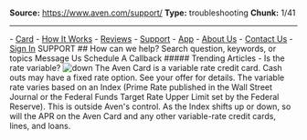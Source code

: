 # 

**Source:** https://www.aven.com/support/
**Type:** troubleshooting
**Chunk:** 1/41

---

\- [Card](https://www.aven.com/) \- [How It Works](https://www.aven.com/education) \- [Reviews](https://www.aven.com/reviews) \- [Support](https://www.aven.com/support) \- [App](https://www.aven.com/app) \- [About Us](https://www.aven.com/about) \- [Contact Us](https://www.aven.com/contact) \- [Sign In](https://my.aven.com) SUPPORT ## How can we help? Search question, keywords, or topics Message Us Schedule A Callback ##### Trending Articles \- Is the rate variable? ![down](https://www.aven.com/img/down.bb266b57.svg) The Aven Card is a variable rate credit card. Cash outs may have a fixed rate option. See your offer for details. The variable rate varies based on an Index (Prime Rate published in the Wall Street Journal or the Federal Funds Target Rate Upper Limit set by the Federal Reserve). This is outside Aven's control. As the Index shifts up or down, so will the APR on the Aven Card and any other variable-rate credit cards, lines, and loans.